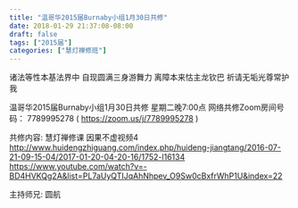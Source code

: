```yaml
---
title: "温哥华2015届Burnaby小组1月30日共修"
date: 2018-01-29 21:37:08-08:00
draft: false
tags: ["2015届"]
categories: ["慧灯禅修班"]
---
```

诸法等性本基法界中 自现圆满三身游舞力
离障本来怙主龙钦巴 祈请无垢光尊常护我

温哥华2015届Burnaby小组1月30日共修
星期二晚7:00点
网络共修Zoom房间号码： 7789995278 ( https://zoom.us/j/7789995278 )

共修内容:
慧灯禅修课 因果不虚视频4
http://www.huidengzhiguang.com/index.php/huideng-jiangtang/2016-07-21-09-15-04/2017-01-20-04-20-16/1752-l16134
https://www.youtube.com/watch?v=-BD4HVKQg2A&list=PL7aUyQTIJqAhNhpev_O9Sw0cBxfrWhP1U&index=22

主持师兄: 圆航
